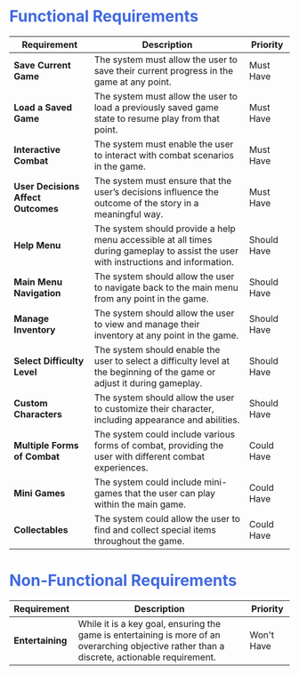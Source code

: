 # <span style="color: royalblue;"> Functional Requirements</span>

| Requirement                       | Description                                                                                  | Priority   |
|-----------------------------------|----------------------------------------------------------------------------------------------|------------|
| **Save Current Game**             | The system must allow the user to save their current progress in the game at any point.      | Must Have  |
| **Load a Saved Game**             | The system must allow the user to load a previously saved game state to resume play from that point. | Must Have  |
| **Interactive Combat**            | The system must enable the user to interact with combat scenarios in the game.               | Must Have  |
| **User Decisions Affect Outcomes**| The system must ensure that the user’s decisions influence the outcome of the story in a meaningful way. | Must Have  |
| **Help Menu**                     | The system should provide a help menu accessible at all times during gameplay to assist the user with instructions and information. | Should Have |
| **Main Menu Navigation**          | The system should allow the user to navigate back to the main menu from any point in the game. | Should Have |
| **Manage Inventory**              | The system should allow the user to view and manage their inventory at any point in the game. | Should Have |
| **Select Difficulty Level**       | The system should enable the user to select a difficulty level at the beginning of the game or adjust it during gameplay. | Should Have |
| **Custom Characters**             | The system should allow the user to customize their character, including appearance and abilities. | Should Have |
| **Multiple Forms of Combat**      | The system could include various forms of combat, providing the user with different combat experiences. | Could Have |
| **Mini Games**                    | The system could include mini-games that the user can play within the main game.             | Could Have |
| **Collectables**                  | The system could allow the user to find and collect special items throughout the game.       | Could Have |

# <span style="color: royalblue;">Non-Functional Requirements</span>
| Requirement     | Description                                                                                              | Priority   |
|-----------------|----------------------------------------------------------------------------------------------------------|------------|
| **Entertaining**| While it is a key goal, ensuring the game is entertaining is more of an overarching objective rather than a discrete, actionable requirement. | Won't Have  |
